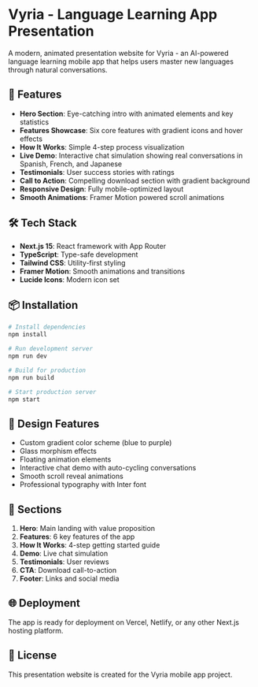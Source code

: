 # Vyria - Language Learning App Presentation

A modern, animated presentation website for Vyria - an AI-powered language learning mobile app that helps users master new languages through natural conversations.

## 🚀 Features

- **Hero Section**: Eye-catching intro with animated elements and key statistics
- **Features Showcase**: Six core features with gradient icons and hover effects
- **How It Works**: Simple 4-step process visualization
- **Live Demo**: Interactive chat simulation showing real conversations in Spanish, French, and Japanese
- **Testimonials**: User success stories with ratings
- **Call to Action**: Compelling download section with gradient background
- **Responsive Design**: Fully mobile-optimized layout
- **Smooth Animations**: Framer Motion powered scroll animations

## 🛠️ Tech Stack

- **Next.js 15**: React framework with App Router
- **TypeScript**: Type-safe development
- **Tailwind CSS**: Utility-first styling
- **Framer Motion**: Smooth animations and transitions
- **Lucide Icons**: Modern icon set

## 📦 Installation

```bash
# Install dependencies
npm install

# Run development server
npm run dev

# Build for production
npm run build

# Start production server
npm start
```

## 🎨 Design Features

- Custom gradient color scheme (blue to purple)
- Glass morphism effects
- Floating animation elements
- Interactive chat demo with auto-cycling conversations
- Smooth scroll reveal animations
- Professional typography with Inter font

## 📱 Sections

1. **Hero**: Main landing with value proposition
2. **Features**: 6 key features of the app
3. **How It Works**: 4-step getting started guide
4. **Demo**: Live chat simulation
5. **Testimonials**: User reviews
6. **CTA**: Download call-to-action
7. **Footer**: Links and social media

## 🌐 Deployment

The app is ready for deployment on Vercel, Netlify, or any other Next.js hosting platform.

## 📄 License

This presentation website is created for the Vyria mobile app project.